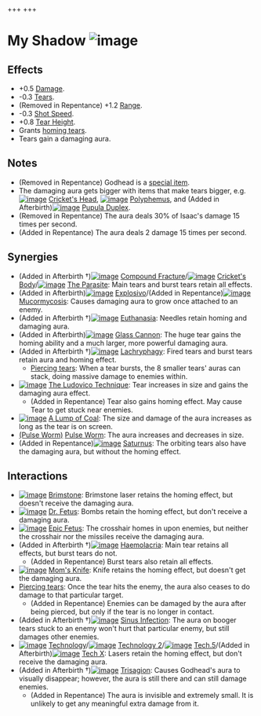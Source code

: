 +++
+++

 # My Shadow ![image](/image/My_Shadow.png) 


Effects
---------


* +0.5 [Damage](/wiki/Damage "Damage").
* -0.3 [Tears](/wiki/Tears "Tears").
* (Removed in Repentance) +1.2 [Range](/wiki/Range "Range").
* -0.3 [Shot Speed](/wiki/Shot_Speed "Shot Speed").
* +0.8 [Tear Height](/wiki/Tear_Height "Tear Height").
* Grants [homing tears](/wiki/Homing_tears "Homing tears").
* Tears gain a damaging aura.


Notes
-------


* (Removed in Repentance) Godhead is a [special item](/wiki/Special_item "Special item").
* The damaging aura gets bigger with items that make tears bigger, e.g. [![image](/image/Cricket%27s_Head.png)](/wiki/Cricket%27s_Head "Cricket's Head") [Cricket's Head](/wiki/Cricket%27s_Head "Cricket's Head"), [![image](/image/Polyphemus.png)](/wiki/Polyphemus "Polyphemus") [Polyphemus](/wiki/Polyphemus "Polyphemus"), and (Added in Afterbirth)[![image](/image/Pupula_Duplex.png)](/wiki/Pupula_Duplex "Pupula Duplex") [Pupula Duplex](/wiki/Pupula_Duplex "Pupula Duplex").
* (Removed in Repentance) The aura deals 30% of Isaac's damage 15 times per second.
* (Added in Repentance) The aura deals 2 damage 15 times per second.


Synergies
-----------


* (Added in Afterbirth †)[![image](/image/Compound_Fracture.png)](/wiki/Compound_Fracture "Compound Fracture") [Compound Fracture](/wiki/Compound_Fracture "Compound Fracture")/[![image](/image/Cricket%27s_Body.png)](/wiki/Cricket%27s_Body "Cricket's Body") [Cricket's Body](/wiki/Cricket%27s_Body "Cricket's Body")/[![image](/image/The_Parasite.png)](/wiki/The_Parasite "The Parasite") [The Parasite](/wiki/The_Parasite "The Parasite"): Main tears and burst tears retain all effects.
* (Added in Afterbirth)[![image](/image/Explosivo.png)](/wiki/Explosivo "Explosivo") [Explosivo](/wiki/Explosivo "Explosivo")/(Added in Repentance)[![image](/image/Mucormycosis.png)](/wiki/Mucormycosis "Mucormycosis") [Mucormycosis](/wiki/Mucormycosis "Mucormycosis"): Causes damaging aura to grow once attached to an enemy.
* (Added in Afterbirth †)[![image](/image/Euthanasia.png)](/wiki/Euthanasia "Euthanasia") [Euthanasia](/wiki/Euthanasia "Euthanasia"): Needles retain homing and damaging aura.
* (Added in Afterbirth)[![image](/image/Glass_Cannon.png)](/wiki/Glass_Cannon "Glass Cannon") [Glass Cannon](/wiki/Glass_Cannon "Glass Cannon"): The huge tear gains the homing ability and a much larger, more powerful damaging aura.
* (Added in Afterbirth †)[![image](/image/Lachryphagy.png)](/wiki/Lachryphagy "Lachryphagy") [Lachryphagy](/wiki/Lachryphagy "Lachryphagy"): Fired tears and burst tears retain aura and homing effect.
	+ [Piercing tears](/wiki/Piercing_tears "Piercing tears"): When a tear bursts, the 8 smaller tears' auras can stack, doing massive damage to enemies within.
* [![image](/image/The_Ludovico_Technique.png)](/wiki/The_Ludovico_Technique "The Ludovico Technique") [The Ludovico Technique](/wiki/The_Ludovico_Technique "The Ludovico Technique"): Tear increases in size and gains the damaging aura effect.
	+ (Added in Repentance) Tear also gains homing effect. May cause Tear to get stuck near enemies.
* [![image](/image/A_Lump_of_Coal.png)](/wiki/A_Lump_of_Coal "A Lump of Coal") [A Lump of Coal](/wiki/A_Lump_of_Coal "A Lump of Coal"): The size and damage of the aura increases as long as the tear is on screen.
* [(Pulse Worm)](/wiki/Pulse_Worm "Pulse Worm") [Pulse Worm](/wiki/Pulse_Worm "Pulse Worm"): The aura increases and decreases in size.
* (Added in Repentance)[![image](/image/Saturnus.png)](/wiki/Saturnus "Saturnus") [Saturnus](/wiki/Saturnus "Saturnus"): The orbiting tears also have the damaging aura, but without the homing effect.


Interactions
--------------


* [![image](/image/Brimstone.png)](/wiki/Brimstone "Brimstone") [Brimstone](/wiki/Brimstone "Brimstone"): Brimstone laser retains the homing effect, but doesn't receive the damaging aura.
* [![image](/image/Dr._Fetus.png)](/wiki/Dr._Fetus "Dr. Fetus") [Dr. Fetus](/wiki/Dr._Fetus "Dr. Fetus"): Bombs retain the homing effect, but don't receive a damaging aura.
* [![image](/image/Epic_Fetus.png)](/wiki/Epic_Fetus "Epic Fetus") [Epic Fetus](/wiki/Epic_Fetus "Epic Fetus"): The crosshair homes in upon enemies, but neither the crosshair nor the missiles receive the damaging aura.
* (Added in Afterbirth †)[![image](/image/Haemolacria.png)](/wiki/Haemolacria "Haemolacria") [Haemolacria](/wiki/Haemolacria "Haemolacria"): Main tear retains all effects, but burst tears do not.
	+ (Added in Repentance) Burst tears also retain all effects.
* [![image](/image/Mom%27s_Knife.png)](/wiki/Mom%27s_Knife "Mom's Knife") [Mom's Knife](/wiki/Mom%27s_Knife "Mom's Knife"): Knife retains the homing effect, but doesn't get the damaging aura.
* [Piercing tears](/wiki/Piercing_tears "Piercing tears"): Once the tear hits the enemy, the aura also ceases to do damage to that particular target.
	+ (Added in Repentance) Enemies can be damaged by the aura after being pierced, but only if the tear is no longer in contact.
* (Added in Afterbirth †)[![image](/image/Sinus_Infection.png)](/wiki/Sinus_Infection "Sinus Infection") [Sinus Infection](/wiki/Sinus_Infection "Sinus Infection"): The aura on booger tears stuck to an enemy won't hurt that particular enemy, but still damages other enemies.
* [![image](/image/Technology.png)](/wiki/Technology "Technology") [Technology](/wiki/Technology "Technology")/[![image](/image/Technology_2.png)](/wiki/Technology_2 "Technology 2") [Technology 2](/wiki/Technology_2 "Technology 2")/[![image](/image/Tech.5.png)](/wiki/Tech.5 "Tech.5") [Tech.5](/wiki/Tech.5 "Tech.5")/(Added in Afterbirth)[![image](/image/Tech_X.png)](/wiki/Tech_X "Tech X") [Tech X](/wiki/Tech_X "Tech X"): Lasers retain the homing effect, but don't receive the damaging aura.
* (Added in Afterbirth †)[![image](/image/Trisagion.png)](/wiki/Trisagion "Trisagion") [Trisagion](/wiki/Trisagion "Trisagion"): Causes Godhead's aura to visually disappear; however, the aura is still there and can still damage enemies.
	+ (Added in Repentance) The aura is invisible and extremely small. It is unlikely to get any meaningful extra damage from it.



